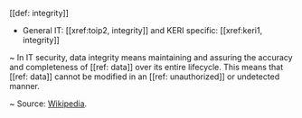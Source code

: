 [[def: integrity]]

- General IT: [[xref:toip2, integrity]] and KERI specific: [[xref:keri1, integrity]]

~ In IT security, data integrity means maintaining and assuring the accuracy and completeness of [[ref: data]] over its entire lifecycle. This means that [[ref: data]] cannot be modified in an [[ref: unauthorized]] or undetected manner.

~ Source: [Wikipedia](https://en.wikipedia.org/wiki/Information_security#Integrity).
